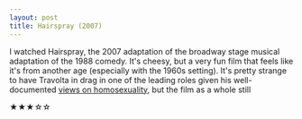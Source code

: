 ```yaml
---
layout: post
title: Hairspray (2007)
---
```


I watched Hairspray, the 2007 adaptation of the broadway stage musical adaptation of the 1988 comedy. It's cheesy, but a very fun film that feels like it's from another age (especially with the 1960s setting). It's pretty strange to have Travolta in drag in one of the leading roles given his well-documented [views on homosexuality](https://www.today.com/popculture/travolta-says-hairspray-isnt-gay-film-wbna19512551), but the film as a whole still

★★★☆☆